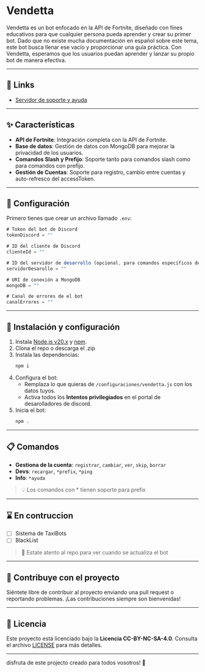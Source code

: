 
# Vendetta

Vendetta es un bot enfocado en la API de Fortnite, diseñado con fines educativos para que cualquier persona pueda aprender y crear su primer bot. Dado que no existe mucha documentación en español sobre este tema, este bot busca llenar ese vacío y proporcionar una guía práctica. Con Vendetta, esperamos que los usuarios puedan aprender y lanzar su propio bot de manera efectiva.

---

## 🔗 Links
 
- [Servidor de soporte y ayuda](https://discord.gg/SnH6fVk8hJ)    

---

## ✨ Características 

- **API de Fortnite**: Integración completa con la API de Fortnite.
- **Base de datos**: Gestión de datos con MongoDB para mejorar la privacidad de los usuarios.
- **Comandos Slash y Prefijo**: Soporte tanto para comandos slash como para comandos con prefijo.
- **Gestión de Cuentas**: Soporte para registro, cambio entre cuentas y auto-refresco del accessToken.

---

## 🔧 Configuración

Primero tienes que crear un archivo llamado `.env`:

```js
# Token del bot de Discord
tokenDiscord = ""

# ID del cliente de Discord
clienteId = ""

# ID del servidor de desarrollo (opcional, para comandos específicos del servidor)
servidorDesarollo = ""

# URI de conexión a MongoDB
mongoDB = ""

# Canal de errores de el bot
canalErrores = ""
```

---

## 🚀 Instalación y configuración 

1. Instala [Node.js v20.x](https://nodejs.org) y [npm](https://www.npmjs.com/).  
2. Clona el repo o descarga el .zip  
3. Instala las dependencias:  
   ```bash
   npm i
   ```  
4. Configura el bot:  
   - Remplaza lo que quieras de `/configuraciones/vendetta.js` con los datos tuyos.  
   - Activa todos los **Intentos privilegiados** en el portal de desarolladores de discord.  
5. Inicia el bot:  
   ```bash
   npm .
   ```

---

## 📋 Comandos

- **Gestiona de la cuenta**: `registrar`, `cambiar`, `ver`, `skip`, `borrar` 
- **Devs**: `recargar`, `*prefix`, `*ping`
- **Info**: `*ayuda`  

> 💡 Los comandos con * tienen soporte para prefix

---

## ⌛ En contruccion

- [ ] Sistema de TaxiBots
- [ ] BlackList 

> 👀 Estate atento al repo para ver cuando se actualiza el bot

---

## 🤝 Contribuye con el proyecto

Siéntete libre de contribuir al proyecto enviando una pull request o reportando problemas. ¡Las contribuciones siempre son bienvenidas!

---

## 📜 Licencia

Este proyecto está licenciado bajo la **Licencia CC-BY-NC-SA-4.0**. Consulta el archivo [LICENSE](LICENSE) para más detalles.

---

disfruta de este projecto creado para todos vosotros! 💖